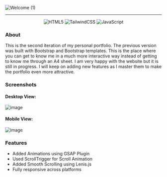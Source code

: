 ![Welcome (1)](https://github.com/LiQuiD-404/Portfolio_2.0/assets/94376674/d8ab9911-1269-41b5-af5a-f69c35e60957)
<hr>

<div align=center>
  
  ![HTML5](https://img.shields.io/badge/html5-%23E34F26.svg?style=for-the-badge&logo=html5&logoColor=white)
  ![TailwindCSS](https://img.shields.io/badge/tailwindcss-%2338B2AC.svg?style=for-the-badge&logo=tailwind-css&logoColor=white)
  ![JavaScript](https://img.shields.io/badge/javascript-%23323330.svg?style=for-the-badge&logo=javascript&logoColor=%23F7DF1E)
  
</div>

### About
This is the second iteration of my personal portfolio. The previous version was built with Bootstrap and Bootstrap templates. This is the place where you can get to know me in a much more interactive way instead of getting to know me through an A4 sheet. I am very happy with the website but it is still in progress. I will keep on adding new features as I master them to make the portfolio even more attractive.

### Screenshots
#### Desktop View:
![image](https://github.com/LiQuiD-404/Portfolio_2.0/assets/94376674/2dfe4cd5-7d9c-489a-939d-9799a8f17fab)
#### Mobile View:
![image](https://github.com/LiQuiD-404/Portfolio_2.0/assets/94376674/69a2bed6-f77b-4ef6-b685-6adce2209cea)

### Features
- Added Animations using GSAP Plugin
- Used ScrollTrigger for Scroll Animation
- Added Smooth Scrolling using Lenis.js
- Fully responsive across platforms
